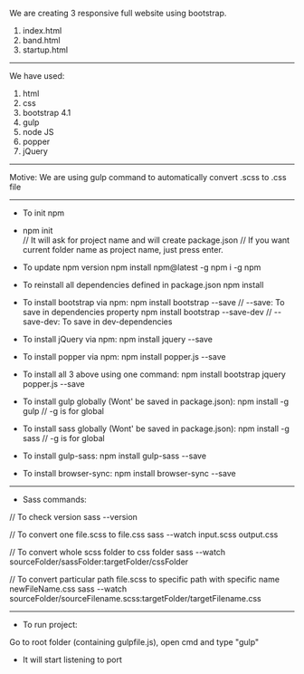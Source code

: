 We are creating 3 responsive full website using bootstrap.

1. index.html
2. band.html
3. startup.html

-----------------------------------------------------------

We have used:

1. html
2. css
3. bootstrap 4.1
4. gulp
5. node JS
6. popper
7. jQuery

-----------------------------------------------------------

Motive: We are using gulp command to automatically convert .scss to .css file

-----------------------------------------------------------
* To init npm 
* npm init                          
// It will ask for project name and will create package.json
// If you want current folder name as project name, just press enter.

* To update npm version
npm install npm@latest -g
npm i -g npm

* To reinstall all dependencies defined in package.json
npm install

* To install bootstrap via npm:
npm install bootstrap --save        // --save: To save in dependencies property
npm install bootstrap --save-dev    // --save-dev: To save in dev-dependencies

* To install jQuery via npm:
npm install jquery --save

* To install popper via npm:
npm install popper.js --save

* To install all 3 above using one command:
npm install bootstrap jquery popper.js --save

* To install gulp globally (Wont' be saved in package.json):
npm install -g gulp          // -g is for global

* To install sass globally (Wont' be saved in package.json):
npm install -g sass         // -g is for global

* To install gulp-sass:
npm install gulp-sass --save

* To install browser-sync:
npm install browser-sync --save

-----------------------------------------------------------

* Sass commands:

// To check version
sass --version	

// To convert one file.scss to file.css
sass --watch input.scss output.css	

// To convert whole scss folder to css folder
sass --watch sourceFolder/sassFolder:targetFolder/cssFolder	

// To convert particular path file.scss to specific path with specific name newFileName.css
sass --watch sourceFolder/sourceFilename.scss:targetFolder/targetFilename.css	

-----------------------------------------------------------

* To run project:

Go to root folder (containing gulpfile.js), open cmd and type "gulp"

- It will start listening to port

